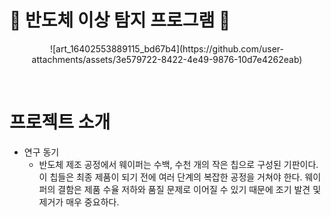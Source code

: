 # :microscope: 반도체 이상 탐지 프로그램 :microscope:
<p align="center">
 ![art_16402553889115_bd67b4](https://github.com/user-attachments/assets/3e579722-8422-4e49-9876-10d7e4262eab)
</p>
<br>

# 프로젝트 소개
* 연구 동기
  * 반도체 제조 공정에서 웨이퍼는 수백, 수천 개의 작은 칩으로 구성된 기판이다. 이 칩들은 최종 제품이 되기 전에 여러 단계의 복잡한 공정을
    거쳐야 한다. 웨이퍼의 결함은 제품 수율 저하와 품질 문제로 이어질 수 있기 때문에 조기 발견 및 제거가 매우 중요하다.
